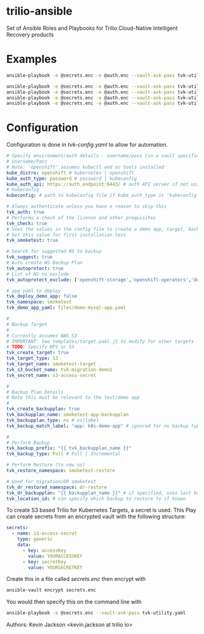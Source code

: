 # trilio-ansible
Set of Ansible Roles and Playbooks for Trilio Cloud-Native Intelligent Recovery products

# Examples

``` bash
ansible-playbook -e @secrets.enc -e @auth.enc --vault-ask-pass tvk-utility.yaml
```

```bash
ansible-playbook -e @secrets.enc -e @auth.enc --vault-ask-pass tvk-utility.yaml --tags "auth"
ansible-playbook -e @secrets.enc -e @auth.enc --vault-ask-pass tvk-utility.yaml --tags "check"
ansible-playbook -e @secrets.enc -e @auth.enc --vault-ask-pass tvk-utility.yaml --tags "backup"
ansible-playbook -e @secrets.enc -e @auth.enc --vault-ask-pass tvk-utility.yaml --tags "smoketest"
```

# Configuration
Configuration is done in *tvk-config.yaml* to allow for automation.<br>

``` yaml
# Specify environment/auth details - username/pass (in a vault specified on cli)
# Username/Pass
# Note: 'openshift' assumes kubectl and oc tools installed
kube_distro: openshift # kubernetes | openshift
kube_auth_type: password # password | kubeconfig
kube_auth_api: https://auth_endpoint:6443/ # auth API server if not using kubeconfig
# Kubeconfig
kubeconfig: # path to kubeconfig file if kube_auth_type is 'kubeconfig'

# Always authenticate unless you have a reason to skip this
tvk_auth: true
# Performs a check of the license and other prequisites
tvk_check: true
# Uses the values in the config file to create a demo app, target, backuppplan, backup and restore.
# Set this value for first installation test
tvk_smoketest: true

# Search for suggested NS to backup
tvk_suggest: true
# Auto create NS Backup Plan 
tvk_autoprotect: true
# List of NS to exclude
tvk_autoprotect_exclude: ['openshift-storage','openshift-operators','default']

# app yaml to deploy
tvk_deploy_demo_app: false
tvk_namespace: smoketest
tvk_demo_app_yaml: files/demo-mysql-app.yaml

#
# Backup Target
#
# Currently assumes AWS S3
# IMPORTANT: See templates/target.yaml.j2 to modify for other targets
# TODO: Specify NFS or S3
tvk_create_target: true
tvk_target_type: S3
tvk_target_name: smoketest-target
tvk_s3_bucket_name: tvk-migration-demo1
tvk_secret_name: s3-access-secret

#
# Backup Plan Details
# Note this must be relevant to the test/demo app
#
tvk_create_backupplan: true
tvk_backupplan_name: smoketest-app-backupplan
tvk_backupplan_type: ns # ns|label
tvk_backup_match_label: "app: k8s-demo-app" # ignored for ns backup type

#
# Perform Backup
tvk_backup_prefix: "{{ tvk_backupplan_name }}"
tvk_backup_type: Full # Full | Incremental

# Perform Restore (to new ns)
tvk_restore_namespace: smoketest-restore

# Used for migration/DR smoketest
tvk_dr_restored_namespace: dr-restore
tvk_dr_backupplan: "{{ backupplan_name }}" # if specified, uses last known backup
tvk_location_id: # can specify which backup to restore to if known
```

To create S3 based Trilio for Kubernetes Targets, a secret is used. This Play can create secrets from an encrypted vault with the following structure:

``` yaml
secrets:
  - name: s3-access-secret
    type: generic
    data:
      - key: accessKey
        value: YOURACCESSKEY
      - key: secretKey
        value: YOURSECRETKEY
```
Create this in a file called *secrets.enc* then encrypt with<br>
``` bash
ansible-vault encrypt secrets.enc
```
You would then specify this on the command line with<br>
``` bash
ansible-playbook -e @secrets.enc --vault-ask-pass tvk-utility.yaml
```

Authors: Kevin Jackson <kevin.jackson at trilio io>